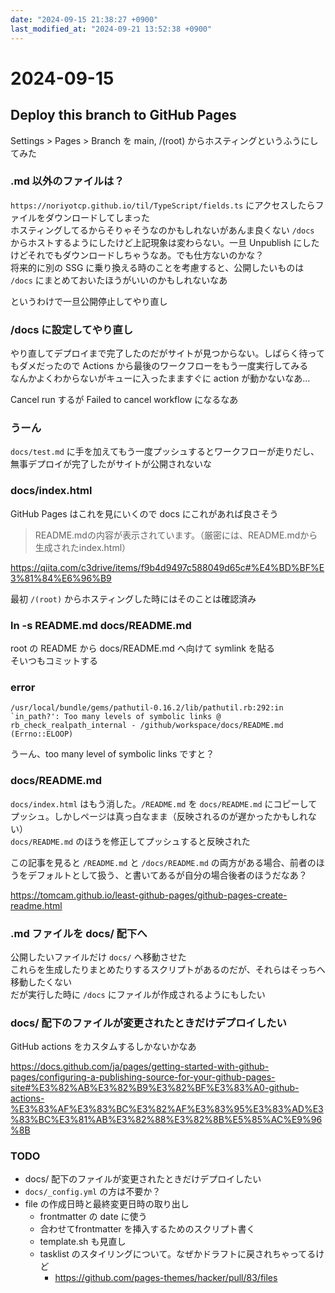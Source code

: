```yaml
---
date: "2024-09-15 21:38:27 +0900"
last_modified_at: "2024-09-21 13:52:38 +0900"
---
```


# 2024-09-15

## Deploy this branch to GitHub Pages
Settings > Pages > Branch を main, /(root) からホスティングというふうにしてみた

### .md 以外のファイルは？
`https://noriyotcp.github.io/til/TypeScript/fields.ts` にアクセスしたらファイルをダウンロードしてしまった  
ホスティングしてるからそりゃそうなのかもしれないがあんま良くない
`/docs` からホストするようにしたけど上記現象は変わらない。一旦 Unpublish にしたけどそれでもダウンロードしちゃうなあ。でも仕方ないのかな？  
将来的に別の SSG に乗り換える時のことを考慮すると、公開したいものは `/docs` にまとめておいたほうがいいのかもしれないなあ

というわけで一旦公開停止してやり直し

### /docs に設定してやり直し
やり直してデプロイまで完了したのだがサイトが見つからない。しばらく待ってもダメだったので Actions から最後のワークフローをもう一度実行してみる  
なんかよくわからないがキューに入ったまますぐに action が動かないなあ…

Cancel run するが Failed to cancel workflow になるなあ

### うーん
`docs/test.md` に手を加えてもう一度プッシュするとワークフローが走りだし、無事デプロイが完了したがサイトが公開されないな

### docs/index.html
GitHub Pages はこれを見にいくので docs にこれがあれば良さそう

> README.mdの内容が表示されています。（厳密には、README.mdから生成されたindex.html）

https://qiita.com/c3drive/items/f9b4d9497c588049d65c#%E4%BD%BF%E3%81%84%E6%96%B9

最初 `/(root)` からホスティングした時にはそのことは確認済み  

### ln -s README.md docs/README.md
root の README から docs/README.md へ向けて symlink を貼る  
そいつもコミットする

### error
```
/usr/local/bundle/gems/pathutil-0.16.2/lib/pathutil.rb:292:in `in_path?': Too many levels of symbolic links @ rb_check_realpath_internal - /github/workspace/docs/README.md (Errno::ELOOP)
```

うーん、too many level of symbolic links ですと？

### docs/README.md
`docs/index.html` はもう消した。`/README.md` を `docs/README.md` にコピーしてプッシュ。しかしページは真っ白なまま（反映されるのが遅かったかもしれない）  
`docs/README.md` のほうを修正してプッシュすると反映された

この記事を見ると `/README.md` と `/docs/README.md` の両方がある場合、前者のほうをデフォルトとして扱う、と書いてあるが自分の場合後者のほうだなあ？

https://tomcam.github.io/least-github-pages/github-pages-create-readme.html

### .md ファイルを docs/ 配下へ
公開したいファイルだけ `docs/` へ移動させた  
これらを生成したりまとめたりするスクリプトがあるのだが、それらはそっちへ移動したくない  
だが実行した時に `/docs` にファイルが作成されるようにもしたい

### docs/ 配下のファイルが変更されたときだけデプロイしたい
GitHub actions をカスタムするしかないかなあ

https://docs.github.com/ja/pages/getting-started-with-github-pages/configuring-a-publishing-source-for-your-github-pages-site#%E3%82%AB%E3%82%B9%E3%82%BF%E3%83%A0-github-actions-%E3%83%AF%E3%83%BC%E3%82%AF%E3%83%95%E3%83%AD%E3%83%BC%E3%81%AB%E3%82%88%E3%82%8B%E5%85%AC%E9%96%8B

### TODO

- docs/ 配下のファイルが変更されたときだけデプロイしたい
- `docs/_config.yml` の方は不要か？
- file の作成日時と最終変更日時の取り出し
  - frontmatter の date に使う
  - 合わせてfrontmatter を挿入するためのスクリプト書く
  - template.sh も見直し
  - tasklist のスタイリングについて。なぜかドラフトに戻されちゃってるけど
    - https://github.com/pages-themes/hacker/pull/83/files
